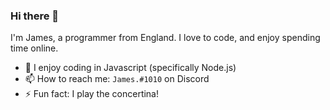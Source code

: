### Hi there 👋

I'm James, a programmer from England. I love to code, and enjoy spending time online.

- 🌱 I enjoy coding in Javascript (specifically Node.js)
- 📫 How to reach me: `James.#1010` on Discord
- ⚡ Fun fact: I play the concertina!
